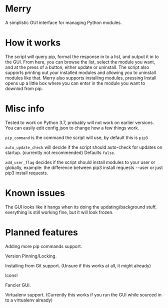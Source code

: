 # Merry

A simplistic GUI interface for managing Python modules.

# How it works
The script will query pip, format the response in to a list, and output it in to the GUI.
From here, you can browse the list, select the module you want, and at the press of a button, either update or uninstall.
The script also supports printing out your installed modules and allowing you to uninstall modules like that.
Merry also supports installing modules, pressing Install opens up a little box where you can enter in the module you want to downlod from pip.

# Misc info
Tested to work on Python 3.7, probably will not work on earlier versions.
You can easily edit config.json to change how a few things work.

`pip_command` is the command the script will use, by default this is `pip3`

`auto_update_check` will decide if the script should auto-check for updates on startup. (currently not recommended) Defaults `false`.

`add_user_flag` decides if the script should install modules to your user or globally, example: the difference between pip3 install requests --user or just pip3 install requests.

# Known issues
The GUI looks like it hangs when its doing the updating/background stuff, everything is still working fine, but it will look frozen.

# Planned features
Adding more pip commands support.

Version Pinning/Locking.

Installing from Git support. (Unsure if this works at all, it might already)

Icons!

Fancier GUI.

Virtualenv support. (Currently this works if you run the GUI while sourced in to a virtualenv already)
